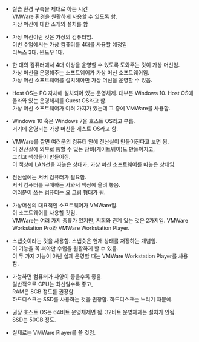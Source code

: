 

- 실습 환경 구축을 제대로 하는 시간  
  VMWare 환경을 원활하게 사용할 수 있도록 함.  
  가상 머신에 대한 소개와 설치를 함  
  
- 가상 머신이란 것은 가상의 컴퓨터임.  
  이번 수업에서는 가상 컴퓨터를 4대를 사용할 예정임  
  리눅스 3대. 윈도우 1대. 
  
- 한 대의 컴퓨터에서 4대 이상을 운영할 수 있도록 도와주는 것이 가상 머신임.  
  가상 머신을 운영해주는 소프트웨어가 가상 머신 소프트웨어임.  
  가상 머신 소프트웨어를 설치해야만 가상 머신을 운영할 수 있음. 
  
- Host OS는 PC 자체에 설치되어 있는 운영체제. 대부분 Windows 10. 
  Host OS에 올라와 있는 운영체제를 Guest OS라고 함.  
  가상 머신 소프트웨어가 여러 가지가 있는데 그 중에 VMWare를 사용함.  
  
- Windows 10 혹은 Windows 7을 호스트 OS라고 부름.  
  거기에 운영되는 가상 머신을 게스트 OS라고 함.  
  
- VMWare를 깔면 여러분의 컴퓨터 안에 전산실이 만들어진다고 보면 됨.   
  이 전산실에 외부로 통할 수 있는 장비(게이트웨이)도 만들어지고,  
  그리고 책상들이 만들어짐.  
  이 책상에 LAN선을 따놓은 상태가, 가상 머신 소프트웨어를 따놓은 상태임.  
  
- 전산실에는 서버 컴퓨터가 필요함.  
  서버 컴퓨터를 구매하든 사와서 책상에 올려 놓음.  
  여러분이 쓰는 컴퓨터는 요 그림 형태가 됨.  
  
- 가상머신의 대표적인 소프트웨어가 VMWare임.  
  이 소프트웨어를 사용할 것임.  
  VMWare는 여러 가지 종류가 있지만, 저희와 관계 있는 것은 2가지임.
  VMWare Workstation Pro와 VMWare Workstation Player.
  
- 스냅숏이라는 것을 사용함. 스냅숏은 현재 상태를 저장하는 개념임.  
  이 기능을 꼭 써야만 수업을 원활하게 할 수 있음.  
  이 두 가지 기능이 아닌 실제 운영할 때는 VMWare Workstation Player를 사용함.  
  
- 가능하면 컴퓨터가 사양이 좋을수록 좋음.  
  일반적으로 CPU는 최신일수록 좋고,  
  RAM은 8GB 정도를 권장함.  
  하드디스크는 SSD를 사용하는 것을 권장함. 하드디스크는 느리기 때문에.  
  
- 권장 호스트 OS는 64비트 운영체제면 됨. 32비트 운영체제는 설치가 안됨.  
  SSD는 50GB 정도. 
  
- 실제로는 VMWare Player를 쓸 것임.  


  
  
  
  
  



  
  
  
  
  
  
  
  

  
  
